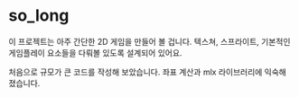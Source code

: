# so_long
이 프로젝트는 아주 간단한 2D 게임을 만들어 볼 겁니다. 텍스쳐, 스프라이트, 기본적인 게임플레이 요소들을 다뤄볼 있도록 설계되어 있어요.

처음으로 규모가 큰 코드를 작성해 보았습니다. 좌표 계산과 mlx 라이브러리에 익숙해졌습니다.

